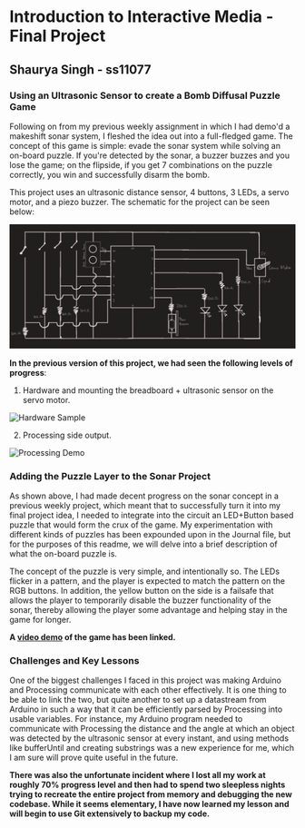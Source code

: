 # Introduction to Interactive Media - Final Project 
## Shaurya Singh - ss11077
### Using an Ultrasonic Sensor to create a Bomb Diffusal Puzzle Game

Following on from my previous weekly assignment in which I had demo'd a makeshift sonar system, I fleshed the idea out into a full-fledged game. The concept of this game is simple: evade the sonar system while solving an on-board puzzle. If you're detected by the sonar, a buzzer buzzes and you lose the game; on the flipside, if you get 7 combinations on the puzzle correctly, you win and successfully disarm the bomb.

This project uses an ultrasonic distance sensor, 4 buttons, 3 LEDs, a servo motor, and a piezo buzzer. The schematic for the project can be seen below:

![Final Project Schematic](https://github.com/shaurya-io/introduction-to-interactive-media/blob/master/finalProject/Schematic_FinalProject.PNG)

**In the previous version of this project, we had seen the following levels of progress**:

1. Hardware and mounting the breadboard + ultrasonic sensor on the servo motor.

![Hardware Sample](https://github.com/shaurya-io/introduction-to-interactive-media/blob/master/November%2024/Sonar_Demo.gif)

2. Processing side output.

![Processing Demo](https://github.com/shaurya-io/introduction-to-interactive-media/blob/master/November%2024/Sonar+Processing.gif)

### Adding the Puzzle Layer to the Sonar Project 

As shown above, I had made decent progress on the sonar concept in a previous weekly project, which meant that to successfully turn it into my final project idea, I needed to integrate into the circuit an LED+Button based puzzle that would form the crux of the game. My experimentation with different kinds of puzzles has been expounded upon in the Journal file, but for the purposes of this readme, we will delve into a brief description of what the on-board puzzle is.

The concept of the puzzle is very simple, and intentionally so. The LEDs flicker in a pattern, and the player is expected to match the pattern on the RGB buttons. In addition, the yellow button on the side is a failsafe that allows the player to temporarily disable the buzzer functionality of the sonar, thereby allowing the player some advantage and helping stay in the game for longer. 

**A [video demo](https://drive.google.com/file/d/1pQhn5IntuLpZ6R4alW6kDmqzfScXuJI3/view?usp=sharing) of the game has been linked.**

### Challenges and Key Lessons

One of the biggest challenges I faced in this project was making Arduino and Processing communicate with each other effectively. It is one thing to be able to link the two, but quite another to set up a datastream from Arduino in such a way that it can be efficiently parsed by Processing into usable variables. For instance, my Arduino program needed to communicate with Processing the distance and the angle at which an object was detected by the ultrasonic sensor at every instant, and using methods like bufferUntil and creating substrings was a new experience for me, which I am sure will prove quite useful in the future.

**There was also the unfortunate incident where I lost all my work at roughly 70% progress level and then had to spend two sleepless nights trying to recreate the entire project from memory and debugging the new codebase. While it seems elementary, I have now learned my lesson and will begin to use Git extensively to backup my code.**
